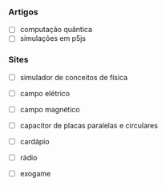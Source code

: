 ### Artigos 
- [ ] computação quântica
- [ ] simulações em p5js

### Sites
- [ ] simulador de conceitos de física
 -  [ ] campo elétrico
 -  [ ] campo magnético
 -  [ ] capacitor de placas paralelas e circulares

- [ ] cardápio
- [ ] rádio
- [ ] exogame 

